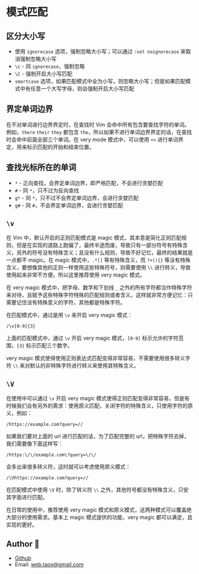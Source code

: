 # 模式匹配

## 区分大小写

* 使用 `ignorecase` 选项，强制忽略大小写；可以通过 `:set noignorecase` 来取消强制忽略大小写
* `\c` - 同 `ignorecase`，强制忽略
* `\C` - 强制开启大小写匹配
* `smartcase` 选项，如果匹配模式中全为小写，则忽略大小写；但是如果匹配模式中有任意一个大写字母，则会强制开启大小写匹配

## 界定单词边界

在不对单词进行边界界定时，在查找时 Vim 会命中所有包含要查找字符的单词。例如，`there` `their` `they` 都包含 `the`，所以如果不进行单词边界界定的话，在查找时会命中前面全部三个单词。在 very mode 模式中，可以使用 `<>` 进行单词界定，用来标示匹配的开始和结束位置。

## 查找光标所在的单词

* `*` - 正向查找，会界定单词边界，即严格匹配，不会进行贪婪匹配
* `#` - 同 `*`，只不过为反向查找
* `g*` - 同 `*`，只不过不会界定单词边界，会进行贪婪匹配
* `g#` - 同 `#`，不会界定单词边界，会进行贪婪匹配

## `\v`

在 Vim 中，默认开启的正则匹配模式是 magic 模式，其本意是简化正则匹配规则，但是在实现的道路上跑偏了，最终半途而废，导致只有一部分符号有特殊含义，另外的符号没有特殊含义；且没有什么规则，导致不好记忆，最终的结果就是一点都不 magic。在 magic 模式中，`.*[]` 等有特殊含义，而 `?+(){}` 等没有特殊含义，要想像其他的正则一样使用这些特殊符号，则需要使用 `\\` 进行转义，导致使用起来非常不方便。所以这里推荐使用 very magic 模式。

在 very magic 模式中，把字母、数字和下划线 `_` 之外的所有字符都当作特殊字符来对待，且赋予这些特殊字符特殊的匹配规则或者含义。这样就非常方便记忆：只需要记住没有特殊意义的字符，其他都是特殊字符。

在匹配模式中，通过是用 `\v` 来开启 very magic 模式：

```viml
/\v[0-9]{3}
```

上面的匹配模式中，通过 `\v` 开启 very magic 模式，`[0-9]` 标示允许的字符范围，`{3}` 标示匹配三个数字。

very magic 模式使得使用正则表达式匹配变得非常容易，不需要使用很多转义字符 `\\` 来对默认的非特殊字符进行转义来使用其特殊含义。

## `\V`

在使用中可以通过 `\v` 开启 very magic 模式使得正则匹配变得非常容易，但是有时候我们会有另外的需求：使用原义匹配，关闭字符的特殊含义，只使用字符的原义，例如：

```viml
/https://example.com?query=//
```

如果我们要对上面的 url 进行匹配的话，为了匹配完整的 url，把特殊字符去掉，我们需要像下面这样写：

```viml
/https:\/\/example.com\?query=\/\/
```
会多出来很多转义符，这时就可以考虑使用原义模式：

```viml
/\Vhttps://example.com?query=//
```

在匹配模式中使用 `\V` 时，除了转义符 `\\` 之外，其他符号都没有特殊含义，只安其字面进行匹配。

在日常的使用中，推荐使用 very magic 模式和原义模式，这两种模式可以覆盖绝大部分的使用需求。基本上 magic 模式提供的功能，very magic 都可以满足，且实现的更好。

## Author 🐏

* [Github](https://github.com/Tao-Quixote)
* Email: <web.taox@gmail.com>
